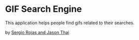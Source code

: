 # GIF Search Engine

This application helps people find gifs related to their searches.

by [Sergio Rojas and Jason Thai](https://cbs-ipp-g14-2.herokuapp.com/)